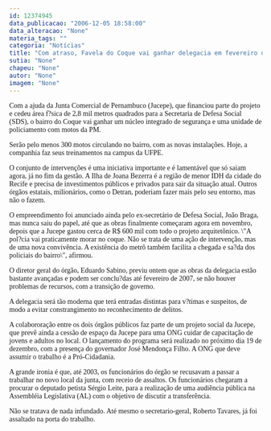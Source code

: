```yaml
---
id: 12374945
data_publicacao: "2006-12-05 18:58:00"
data_alteracao: "None"
materia_tags: ""
categoria: "Notícias"
title: "Com atraso, Favela do Coque vai ganhar delegacia em fevereiro de 2007"
sutia: "None"
chapeu: "None"
autor: "None"
imagem: "None"
---
```

<p><P><FONT face=Verdana>Com a ajuda da Junta Comercial de Pernambuco (Jucepe), que financiou parte do projeto e cedeu área f?sica de 2,8 mil metros quadrados para a Secretaria de Defesa Social (SDS), o bairro do Coque vai ganhar um núcleo integrado de segurança e uma unidade de policiamento com motos da PM. </FONT></P></p>
<p><P><FONT face=Verdana>Serão pelo menos 300 motos circulando no bairro, com as novas instalações. Hoje, a companhia faz seus treinamentos na campus da UFPE.</FONT></P></p>
<p><P><FONT face=Verdana>O conjunto de intervenções é uma iniciativa importante e é lamentável que só saiam agora, já no fim da gestão. A Ilha de Joana Bezerra é a região de menor IDH da cidade do Recife e precisa de investimentos públicos e privados para sair da situação atual. Outros órgãos estatais, milionários, como o Detran, poderiam fazer mais pelo seu entorno, mas não o fazem.</FONT></P></p>
<p><P><FONT face=Verdana>O empreendimento foi anunciado ainda pelo ex-secretário de Defesa Social, João Braga, mas nunca saiu do papel, até que as obras finalmente começaram agora em novembro, depois que a Jucepe gastou cerca de R$ 600 mil com todo o projeto arquitetônico. \"A pol?cia vai praticamente morar no coque. Não se trata de uma ação de intervenção, mas de uma nova convivência. A existência do metrô também facilita a chegada e sa?da dos policiais do bairro\", afirmou.</FONT></P></p>
<p><P><FONT face=Verdana>O diretor geral do órgão, Eduardo Sabino, previu ontem que as obras da delegacia estão bastante avançadas e podem ser conclu?das até fevereiro de 2007, se não houver problemas de recursos, com a transição de governo. </FONT></P></p>
<p><P><FONT face=Verdana>A delegacia será tão moderna que terá entradas distintas para v?timas e suspeitos, de modo a evitar constrangimento no reconhecimento de delitos.</FONT></P></p>
<p><P><FONT face=Verdana>A colabororação entre os dois órgãos públicos faz parte de um projeto social da Jucepe, que prevê ainda a cessão de espaço da Jucepe para uma ONG cuidar de capacitação de jovens e adultos no local. O lançamento do programa será realizado no próximo dia 19 de dezembro, com a presença do governador José Mendonça Filho. A ONG que deve assumir o trabalho é a Pró-Cidadania.</FONT></P></p>
<p><P><FONT face=Verdana>A grande ironia é que, até 2003, os funcionários do órgão se recusavam a passar a trabalhar no novo local da junta, com receio de assaltos. Os funcionários chegaram a procurar o deputado petista Sérgio Leite, para a realização de uma audiência pública na Assembléia Legislativa (AL) com o objetivo de discutir a transferência. </FONT></P></p>
<p><P><FONT face=Verdana>Não se tratava de nada infundado. Até mesmo o secretario-geral, Roberto Tavares, já foi assaltado na porta do trabalho. </FONT></P> </p>
